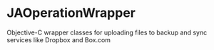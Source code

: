 JAOperationWrapper
==================

Objective-C wrapper classes for uploading files to backup and sync services like Dropbox and Box.com
